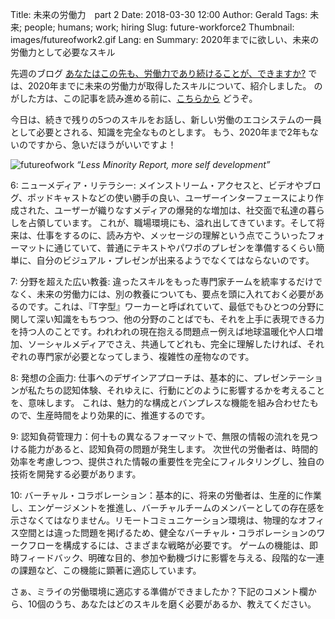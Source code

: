 Title: 未来の労働力　part 2
Date: 2018-03-30 12:00
Author: Gerald
Tags: 未来; people; humans; work; hiring
Slug: future-workforce2
Thumbnail: images/futureofwork2.gif
Lang: en
Summary: 2020年までに欲しい、未来の労働力として必要なスキル

先週のブログ [あなたはこの先も、労働力であり続けることが、できますか?](https://blog.xoxzo.com/ja/2018/03/23/future-workforce/) 
では、2020年までに未来の労働力が取得したスキルについて、紹介しました。
のがした方は、この記事を読み進める前に、[こちらから](https://blog.xoxzo.com/ja/2018/03/23/future-workforce/) 
どうぞ。

今日は、続きで残りの5つのスキルをお話し、新しい労働のエコシステムの一員として必要とされる、知識を完全なものとします。
もう、2020年まで2年もないのですから、急いだほうがいいですよ！

![futureofwork](/images/futurework2.jpg)
_“Less Minority Report, more self development”_

6: ニューメディア・リテラシー: メインストリーム・アクセスと、ビデオやブログ、ポッドキャストなどの使い勝手の良い、ユーザーインターフェースにより作成された、ユーザーが織りなすメディアの爆発的な増加は、社交面で私達の暮らしを占領しています。
これが、職場環境にも、溢れ出してきています。そして将来は、仕事をするのに、読み方や、メッセージの理解という点でこういったフォーマットに通じていて、普通にテキストやパワポのプレゼンを準備するくらい簡単に、自分のビジュアル・プレゼンが出来るようでなくてはならないのです。


7: 分野を超えた広い教養: 違ったスキルをもった専門家チームを統率するだけでなく、未来の労働力には、別の教養についても、要点を頭に入れておく必要があるのです。これは、『T字型』ワーカーと呼ばれていて、最低でもひとつの分野に関して深い知識をもちつつ、他の分野のことばでも、それを上手に表現できる力を持つ人のことです。われわれの現在抱える問題点ー例えば地球温暖化や人口増加、ソーシャルメディアでさえ、共通してどれも、完全に理解したければ、それぞれの専門家が必要となってしまう、複雑性の産物なのです。


8: 発想の企画力: 仕事へのデザインアプローチは、基本的に、プレゼンテーションが私たちの認知体験、それゆえに、行動にどのように影響するかを考えることを、意味します。 これは、魅力的な構成とバンプレスな機能を組み合わせたもので、生産時間をより効果的に、推進するのです。


9: 認知負荷管理力：何十もの異なるフォーマットで、無限の情報の流れを見つける能力があると、認知負荷の問題が発生します。 次世代の労働者は、時間的効率を考慮しつつ、提供された情報の重要性を完全にフィルタリングし、独自の技術を開発する必要があります。


10: バーチャル・コラボレーション：基本的に、将来の労働者は、生産的に作業し、エンゲージメントを推進し、バーチャルチームのメンバーとしての存在感を示さなくてはなりません。リモートコミュニケーション環境は、物理的なオフィス空間とは違った問題を掲げるため、健全なバーチャル・コラボレーションのワークフローを構成するには、さまざまな戦略が必要です。 ゲームの機能は、即時フィードバック、明確な目的、参加や動機づけに影響を与える、段階的な一連の課題など、この機能に顕著に適応しています。
 
 
さぁ、ミライの労働環境に適応する準備ができましたか？下記のコメント欄から、10個のうち、あなたはどのスキルを磨く必要があるか、教えてください。

